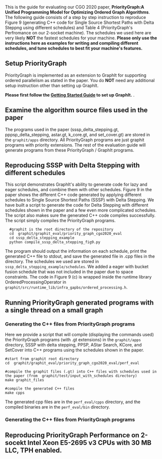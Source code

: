 This is the guide for evaluating our CGO 2020 paper, **PriorityGraph:A Unified Programming Model for Optimizing Ordered Graph Algorithms**. The following guide consists of a step by step instruction to reproduce Figure 9 (generating C++ code for Single Source Shortest Paths with Delta Steppng using different schedules) and Table 4 (PriorityGraph's Perfromance on our 2-socket machine).  The schedules we used here are very likely  **NOT** the fastest schedules for your machine. **Please only use the instructions here as examples for writing and compiling different schedules, and tune schedules to best fit your machine's features.**


## Setup PriorityGraph 
PriorityGraph is implemented as an extension to GraphIt for supporting ordered parallelism as stated in the paper. You do **NOT** need any additional setup instruction other than setting up GraphIt. 

**Please first follow the [Getting Started Guide](https://github.com/GraphIt-DSL/graphit/blob/master/README.md ) to set up GraphIt.** . 

## Examine the algorithm source files used in the paper 
The programs used in the paper (sssp_delta_stepping.gt, pppsp_delta_stepping, astar.gt, k_core.gt, and set_cover.gt) are stored in the `graphit/apps` directory. All PriorityGraph programs are just graphit programs with priority extensions. The rest of the evaluation guide will generate programs from these PriorityGraph / GraphIt programs. 

## Reproducing SSSP with Delta Stepping with different schedules 

This script demonstrates GraphIt's ability to generate code for lazy and eager schedules, and combine them with other schedules. Figure 9 in the paper shows the different C++ code generated by applying different schedules to Single Source Shortest Paths (SSSP) with Delta Stepping. We have built a script to generate the code for Delta Stepping with different schedules shown in the paper and a few even more complicated schedules. The script also makes sure the generated C++ code compiles successfully. The script simply compiles the PriorityGraph programs. 

```
  #graphit is the root directory of the repository
  cd  graphit/graphit_eval/priority_graph_cgo2020_eval
  cd sssp_delta_stepping_example
  python compile_sssp_delta_stepping_fig9.py
```

The program should output the information on each schedule, print the generated C++ file to stdout, and save the generated file in .cpp files in the directory. The schedules we used are stored in `sssp_delta_stepping_example/schedules`. We added a eager with bucket fusion schedule that was not included in the paper due to space constraints. The code in Figure 9 (c) is wrapped inside the runtime library OrderedProcessingOperator in `graphit/src/runtime_lib/infra_gapbs/ordered_processing.h`. 

## Running PriorityGraph generated programs with a single thread on a small graph ## 

### Generating the C++ files from PriorityGraph programs

Here we provide a script that will compile (displaying the commands used) the PriorityGraph programs (with .gt extensions) in the `graphit/apps` directory, SSSP with delta stepping, PPSP, AStar Search, KCore, and SetCover into C++ programs using the schedules shown in the paper. 

```
#start from graphit root directory
cd  graphit/graphit_eval/priority_graph_cgo2020_eval/perf_eval

#compile the graphit files (.gt) into C++ files with schedules used in the paper (from  graphit/test/input_with_schedules directory)
make graphit_files

#compile the generated C++ files
make cpps
```

The generated cpp files are in the `perf_eval/cpps` directory, and the compiled binaries are in the `perf_eval/bin` directory. 

### Generating the C++ files from PriorityGraph programs


## Reproducing PriorityGraph Performance on 2-socekt Intel Xeon E5-2695 v3 CPUs with 30 MB LLC, TPH enabled. ## 